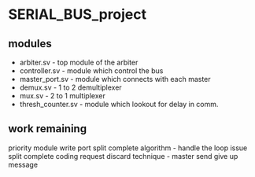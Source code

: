 # SERIAL_BUS_project
## modules
* arbiter.sv - top module of the arbiter
* controller.sv - module which control the bus 
* master_port.sv - module which connects with each master
* demux.sv - 1 to 2 demultiplexer
* mux.sv - 2 to 1 multiplexer
* thresh_counter.sv - module which lookout for delay in comm.

## work remaining
priority module 
write port
split complete algorithm - handle the loop issue
split complete coding 
request discard technique - master send give up message

